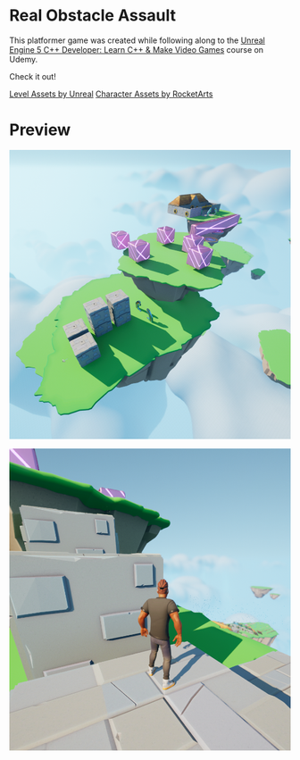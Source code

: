 # Real Obstacle Assault

This platformer game was created while following along to the [Unreal Engine 5 C++ Developer: Learn C++ & Make Video Games](https://www.udemy.com/course/unrealcourse/learn/lecture/31760146) course on Udemy.

Check it out!

[Level Assets by Unreal](https://www.unrealengine.com/marketplace/en-US/product/unreal-learning-kit)
[Character Assets by RocketArts](https://www.unrealengine.com/marketplace/en-US/product/stylized-male-character-kit-casual)

# Preview
![img](./screenshot1.png)

![img](./screenshot2.png)
